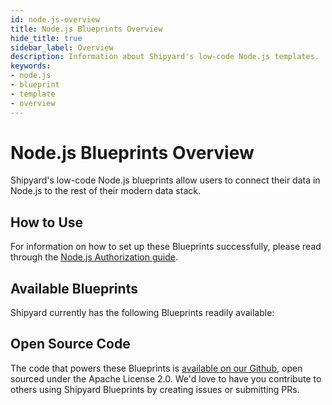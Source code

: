 ```yaml
---
id: node.js-overview
title: Node.js Blueprints Overview
hide_title: true
sidebar_label: Overview
description: Information about Shipyard's low-code Node.js templates.
keywords:
- node.js
- blueprint
- template
- overview
---
```


# Node.js Blueprints Overview

Shipyard's low-code Node.js blueprints allow users to connect their data in Node.js to the rest of their modern data stack.

## How to Use
For information on how to set up these Blueprints successfully, please read through the [Node.js Authorization guide](node-js-authorization.md).

## Available Blueprints
Shipyard currently has the following Blueprints readily available: 

## Open Source Code
The code that powers these Blueprints is [available on our Github](https://nodejs.org/en/docs/), open sourced under the Apache License 2.0. We'd love to have you contribute to others using Shipyard Blueprints by creating issues or submitting PRs.
